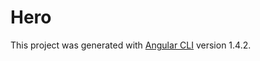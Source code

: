 # Hero
This project was generated with [Angular CLI](https://github.com/angular/angular-cli) version 1.4.2.
